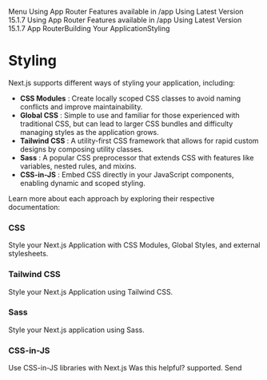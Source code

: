 Menu
Using App Router
Features available in /app
Using Latest Version
15.1.7
Using App Router
Features available in /app
Using Latest Version
15.1.7
App RouterBuilding Your ApplicationStyling
# Styling
Next.js supports different ways of styling your application, including:
  * **CSS Modules** : Create locally scoped CSS classes to avoid naming conflicts and improve maintainability.
  * **Global CSS** : Simple to use and familiar for those experienced with traditional CSS, but can lead to larger CSS bundles and difficulty managing styles as the application grows.
  * **Tailwind CSS** : A utility-first CSS framework that allows for rapid custom designs by composing utility classes.
  * **Sass** : A popular CSS preprocessor that extends CSS with features like variables, nested rules, and mixins.
  * **CSS-in-JS** : Embed CSS directly in your JavaScript components, enabling dynamic and scoped styling.


Learn more about each approach by exploring their respective documentation:
### CSS
Style your Next.js Application with CSS Modules, Global Styles, and external stylesheets.
### Tailwind CSS
Style your Next.js Application using Tailwind CSS.
### Sass
Style your Next.js application using Sass.
### CSS-in-JS
Use CSS-in-JS libraries with Next.js
Was this helpful?
supported.
Send
